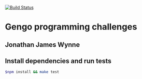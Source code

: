 [![Build Status](https://magnum.travis-ci.com/wynnej1983/programming-challenges-gengo.png?token=FwKLUXu2Q3YeDD71qrPc&branch=master)](https://magnum.travis-ci.com/wynnej1983/programming-challenges-gengo)

# Gengo programming challenges

## Jonathan James Wynne

## Install dependencies and run tests
    
```sh
$npm install && make test
```
